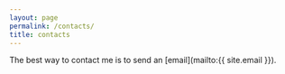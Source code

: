 ```yaml
---
layout: page
permalink: /contacts/                                                         
title: contacts
---
```

The best way to contact me is to send an [email](mailto:{{ site.email }}).
